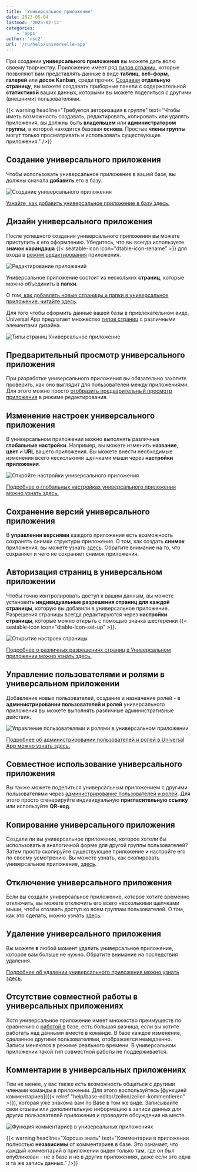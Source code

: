 ```yaml
---
title: 'Универсальное приложение'
date: 2023-05-04
lastmod: '2025-02-13'
categories:
    - 'apps'
author: 'nsc2'
url: '/ru/help/universelle-app'
---
```


При создании **универсального приложения** вы можете дать волю своему творчеству. Приложение имеет ряд [типов страниц](https://seatable.io/ru/docs/apps/seitentypen-in-der-universellen-app/), которые позволяют вам представлять данные в виде **таблиц**, **веб-форм**, **галерей** или **досок Kanban**, среди прочих. [Создавая](https://seatable.io/ru/docs/apps/seiten-und-ordner-in-einer-universellen-app-anlegen-und-verwalten/) **отдельную страницу**, вы можете создавать приборные панели с содержательной **статистикой** ваших данных, которыми вы можете поделиться с другими (внешними) пользователями.

{{< warning  headline="Требуется авторизация в группе"  text="Чтобы иметь возможность создавать, редактировать, копировать или удалять приложения, вы должны быть **владельцем** или **администратором группы**, в которой находится базовая **основа**. Простые **члены группы** могут только просматривать и использовать существующие приложения." />}}

## Создание универсального приложения

Чтобы использовать универсальное приложение в вашей базе, вы должны сначала **добавить** его в базу.

![Создание универсального приложения](images/universal-app-preview.png)

[Узнайте, как добавить универсальное приложение в базу здесь.](https://seatable.io/ru/docs/apps/apps-zu-einer-base-hinzufuegen/)

## Дизайн универсального приложения

После успешного создания универсального приложения вы можете приступить к его оформлению. Убедитесь, что вы всегда используете **значок карандаша** {{< seatable-icon icon="dtable-icon-rename" >}} для входа в [режим редактирования](https://seatable.io/ru/docs/apps/apps-bearbeiten/) приложения.

![Редактирование приложений](images/Apps-bearbeiten.png)

Универсальное приложение состоит из нескольких **страниц**, которые можно объединить в **папки**.

О том[, как добавлять новые страницы и папки в универсальное приложение, читайте здесь](https://seatable.io/ru/docs/apps/seiten-und-ordner-in-einer-universellen-app-anlegen-und-verwalten/).

Для того чтобы оформить данные вашей базы в привлекательном виде, Universal App предлагает множество [типов страниц](https://seatable.io/ru/docs/apps/seitentypen-in-der-universellen-app/) с различными элементами дизайна.

![Типы страниц Универсальное приложение](images/Seitentypen-Universal-App.png)

## Предварительный просмотр универсального приложения

При разработке универсального приложения вы обязательно захотите проверить, как оно выглядит для пользователей между приложениями. Для этого можно просто [отобразить предварительный просмотр приложения](https://seatable.io/ru/docs/apps/die-vorschau-einer-app-anzeigen-lassen/) в режиме редактирования.

## Изменение настроек универсального приложения

В универсальном приложении можно выполнять различные **глобальные настройки**. Например, вы можете изменить **название**, **цвет** и **URL** вашего приложения. Вы можете внести необходимые изменения всего несколькими щелчками мыши через **настройки приложения**.

![Откройте настройки универсального приложения](images/global-settings-universal-app.png)

[Подробнее о глобальных настройках универсального приложения можно узнать здесь.](https://seatable.io/ru/docs/apps/einstellungen-einer-universellen-app-aendern/)

## Сохранение версий универсального приложения

В **управлении версиями** каждого приложения есть возможность сохранять снимки структуры приложения. О том, как создать **снимок** приложения, вы можете узнать [здесь](https://seatable.io/ru/docs/universelle-apps/versionsverwaltung-und-snapshots-einer-universellen-app/). Обратите внимание на то, что сохраняет и чего не сохраняет снимок приложения.

## Авторизация страниц в универсальном приложении

Чтобы точно контролировать доступ к вашим данным, вы можете установить **индивидуальные разрешения страниц для** **каждой страницы**, которую вы добавили в универсальное приложение. Разрешения страницы всегда редактируются через **настройки страницы**, которые можно открыть с помощью значка шестеренки {{< seatable-icon icon="dtable-icon-set-up" >}}.

![Открытие настроек страницы](images/page-permissions-universal-app.png)

[Подробнее о различных разрешениях страниц в Универсальном приложении можно узнать здесь.](https://seatable.io/ru/docs/apps/seitenberechtigungen-in-einer-universellen-app/)

## Управление пользователями и ролями в универсальном приложении

Добавление новых пользователей, создание и назначение ролей - в **администрировании пользователей и ролей** универсального приложения вы можете выполнять различные административные действия.

![Управление пользователями и ролями в универсальном приложении](images/open-user-and-role-management-1.png)

[Подробнее об администрировании пользователей и ролей в Universal App можно узнать здесь.](https://seatable.io/ru/docs/apps/benutzer-und-rollenverwaltung-einer-universellen-app/)

## Совместное использование универсального приложения

Вы также можете поделиться универсальным приложением с другими пользователями через [администрирование пользователей и ролей](https://seatable.io/ru/docs/apps/benutzer-und-rollenverwaltung-einer-universellen-app/). Для этого просто сгенерируйте индивидуальную **пригласительную ссылку** или используйте **QR-код**.

## Копирование универсального приложения

Создали ли вы универсальное приложение, которое хотели бы использовать в аналогичной форме для другой группы пользователей? Затем просто скопируйте существующее приложение и настройте его по своему усмотрению. Вы можете узнать, как скопировать универсальное приложение, [здесь](https://seatable.io/ru/docs/apps/apps-kopieren/).

## Отключение универсального приложения

Если вы создали универсальное приложение, которое хотите временно отключить, вы можете отключить его всего несколькими щелчками мыши, чтобы отозвать доступ ко всем группам пользователей. О том, как это сделать, можно узнать [здесь](https://seatable.io/ru/docs/apps/apps-zeitweise-deaktivieren/).

## Удаление универсального приложения

Вы можете **в** любой момент удалить универсальное приложение, которое вам больше не нужно. Обратите внимание на последствия удаления.

[Подробнее об удалении универсального приложения можно узнать здесь.](https://seatable.io/ru/?post_type=docs&p=24860)

## Отсутствие совместной работы в универсальных приложениях

Хотя универсальное приложение имеет множество преимуществ по сравнению с [работой в](https://seatable.io/ru/docs/arbeiten-mit-bases/bases/) базе, есть большая разница, если вы хотите работать над данными вместе в команде. В базе каждое изменение, сделанное другими пользователями, отображается немедленно. Записи меняются в режиме реального времени. В универсальном приложении такой тип совместной работы не поддерживается.

## Комментарии в универсальных приложениях

Тем не менее, у вас также есть возможность общаться с другими членами команды в приложении. Для этого воспользуйтесь [функцией комментариев]({{< relref "help/base-editor/zeilen/zeilen-kommentieren" >}}), которая уже знакома вам по Base в том же виде. Записывайте свои отзывы или дополнительную информацию в записи данных для других пользователей приложения и проводите обсуждения на месте.

![Функция комментариев в универсальных приложениях](images/Kommentarfunktion-in-Universellen-Apps.png)

{{< warning  headline="Хорошо знать"  text="Комментарии в приложении полностью **независимы** от комментариев в базе. Это означает, что каждый комментарий в приложении виден только там, где он был опубликован - не в базе и не в других приложениях, даже если это одна и та же запись данных." />}}

